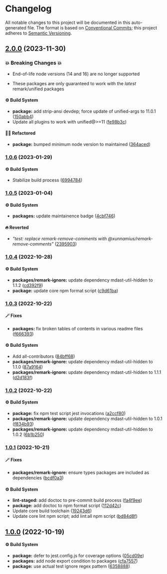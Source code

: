 # Changelog

All notable changes to this project will be documented in this auto-generated
file. The format is based on [Conventional Commits][1]; this project adheres to
[Semantic Versioning][2].

## [2.0.0][3] (2023-11-30)

### 💥 Breaking Changes 💥

- End-of-life node versions (14 and 16) are no longer supported

- These packages are only guaranteed to work with the _latest_ remark/unified
  packages

#### ⚙️ Build System

- **package:** add strip-ansi devdep; force update of unified-args to 11.0.1
  ([150abb4][4])
- Update all plugins to work with unified@>=11 ([fe98b3c][5])

#### 🧙🏿 Refactored

- **package:** bumped minimum node version to maintained ([364aced][6])

### [1.0.6][7] (2023-01-29)

#### ⚙️ Build System

- Stabilize build process ([6994784][8])

### [1.0.5][9] (2023-01-04)

#### ⚙️ Build System

- **packages:** update maintainence badge ([4cbf746][10])

#### 🔥 Reverted

- _"test: replace remark-remove-comments with
  @xunnamius/remark-remove-comments"_ ([2395903][11])

### [1.0.4][12] (2022-10-28)

#### ⚙️ Build System

- **packages/remark-ignore:** update dependency mdast-util-hidden to 1.1.2
  ([cd392f9][13])
- **package:** update core npm format script ([c9d61ba][14])

### [1.0.3][15] (2022-10-22)

#### 🪄 Fixes

- **packages:** fix broken tables of contents in various readme files
  ([f666393][16])

#### ⚙️ Build System

- Add all-contributors ([84bff68][17])
- **packages/remark-ignore:** update dependency mdast-util-hidden to 1.1.0
  ([87a9164][18])
- **packages/remark-ignore:** update dependency mdast-util-hidden to 1.1.1
  ([d2d183f][19])

### [1.0.2][20] (2022-10-22)

#### ⚙️ Build System

- **package:** fix npm test script jest invocations ([a2ccf80][21])
- **packages/remark-ignore:** update dependency mdast-util-hidden to 1.0.1
  ([f834b93][22])
- **packages/remark-ignore:** update dependency mdast-util-hidden to 1.0.2
  ([6b1b250][23])

### [1.0.1][24] (2022-10-21)

#### 🪄 Fixes

- **packages/remark-ignore:** ensure types packages are included as dependencies
  ([bcdf0a3][25])

#### ⚙️ Build System

- **lint-staged:** add doctoc to pre-commit build process ([fa4f9ee][26])
- **package:** add doctoc to npm format script ([112d42c][27])
- Update core build toolchain ([19243d6][28])
- Update core lint npm script; add lint:all npm script ([bd84d8f][29])

## [1.0.0][30] (2022-10-19)

#### ⚙️ Build System

- **package:** defer to jest.config.js for coverage options ([05cd09e][31])
- **packages:** add node export condition to packages ([cfa7557][32])
- **package:** use actual test ignore regex pattern ([6358888][33])

[1]: https://conventionalcommits.org
[2]: https://semver.org
[3]:
  https://github.com/Xunnamius/unified-utils/compare/remark-ignore@1.0.6...remark-ignore@2.0.0
[4]:
  https://github.com/Xunnamius/unified-utils/commit/150abb424fd30e84336ddf8b1f443d75a04c30a1
[5]:
  https://github.com/Xunnamius/unified-utils/commit/fe98b3c7f06f4356bed713d2edb7d6f7f749617b
[6]:
  https://github.com/Xunnamius/unified-utils/commit/364aced3f0c8d4e56df8cde24419d13f568cb68f
[7]:
  https://github.com/Xunnamius/unified-utils/compare/remark-ignore@1.0.5...remark-ignore@1.0.6
[8]:
  https://github.com/Xunnamius/unified-utils/commit/69947844f42e618f336aeeb9af1d6c9f4ee1e82b
[9]:
  https://github.com/Xunnamius/unified-utils/compare/remark-ignore@1.0.4...remark-ignore@1.0.5
[10]:
  https://github.com/Xunnamius/unified-utils/commit/4cbf746b78c3bb369c3b27228ec582c3a3e47c54
[11]:
  https://github.com/Xunnamius/unified-utils/commit/23959035752e76f19ec4440cd762b4594fdb93bf
[12]:
  https://github.com/Xunnamius/unified-utils/compare/remark-ignore@1.0.3...remark-ignore@1.0.4
[13]:
  https://github.com/Xunnamius/unified-utils/commit/cd392f9f88595aac78a8c9bb026a431d8c9639f5
[14]:
  https://github.com/Xunnamius/unified-utils/commit/c9d61bacbd52bc76b05abd3426474bf0176c3cd9
[15]:
  https://github.com/Xunnamius/unified-utils/compare/remark-ignore@1.0.2...remark-ignore@1.0.3
[16]:
  https://github.com/Xunnamius/unified-utils/commit/f6663933fe4a7d577956527efe752e18607262ba
[17]:
  https://github.com/Xunnamius/unified-utils/commit/84bff68339c7a742c104c0f2545fe62b28c8b473
[18]:
  https://github.com/Xunnamius/unified-utils/commit/87a9164d59b636246771bfa76bd687487b0758dc
[19]:
  https://github.com/Xunnamius/unified-utils/commit/d2d183fd804c45e8a43044f8b080ea2487916317
[20]:
  https://github.com/Xunnamius/unified-utils/compare/remark-ignore@1.0.1...remark-ignore@1.0.2
[21]:
  https://github.com/Xunnamius/unified-utils/commit/a2ccf801276c84e54d3fc1afaad574f78408d86f
[22]:
  https://github.com/Xunnamius/unified-utils/commit/f834b93df1a103f1bbb28c67de9bb390c2d46fe0
[23]:
  https://github.com/Xunnamius/unified-utils/commit/6b1b250ee95563cd9e2e67f452ec1f2624f87ad1
[24]:
  https://github.com/Xunnamius/unified-utils/compare/remark-ignore@1.0.0...remark-ignore@1.0.1
[25]:
  https://github.com/Xunnamius/unified-utils/commit/bcdf0a3028c1bf1db1cf3f470dda01a362ccae0b
[26]:
  https://github.com/Xunnamius/unified-utils/commit/fa4f9ee3f9cd922875cf077f6d8b74105f0ba55e
[27]:
  https://github.com/Xunnamius/unified-utils/commit/112d42c6999f758ff618f4e116eb7cf38c09f77c
[28]:
  https://github.com/Xunnamius/unified-utils/commit/19243d623ba14cfd629c5e4632e6a75de508592b
[29]:
  https://github.com/Xunnamius/unified-utils/commit/bd84d8fc1fb5c4d1828a16a47214a6730f34899a
[30]:
  https://github.com/Xunnamius/unified-utils/compare/05cd09e0cf13f18fa56f6156516bcf546b1238e6...remark-ignore@1.0.0
[31]:
  https://github.com/Xunnamius/unified-utils/commit/05cd09e0cf13f18fa56f6156516bcf546b1238e6
[32]:
  https://github.com/Xunnamius/unified-utils/commit/cfa755794380abeda2748bb0a86f99b0bb136198
[33]:
  https://github.com/Xunnamius/unified-utils/commit/63588887a7377f3ee7488b19c87f1f2bf1faa811
